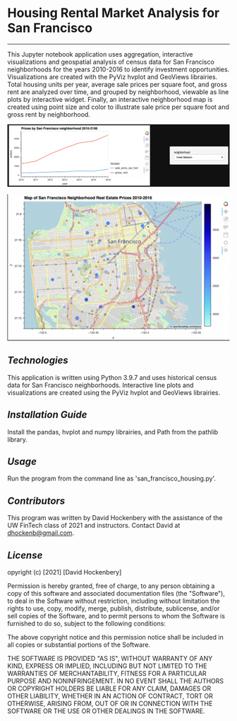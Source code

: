 # Housing Rental Market Analysis for San Francisco

---

This Jupyter notebook application uses aggregation, interactive visualizations and geospatial analysis of census data for San Francisco neighborhoods for the years 2010-2016 to identify investment opportunities. Visualizations are created with the PyViz hvplot and GeoViews librairies. Total housing units per year, average sale prices per square foot, and gross rent are analyzed over time, and grouped by neighborhood, viewable as line plots by interactive widget. Finally, an interactive neighborhood map is created using point size and color to illustrate sale price per square foot and gross rent by neighborhood.

![Interactive line plot showing annual price per sq ft and gross rent with interactive widget to view data by neighborhood](interactive_line_plot.png)

![Interactive geospatial visualization showing price per sq ft and gross rent by neighborhood](interactive_visualization_map.png)

## *Technologies*
This application is written using Python 3.9.7 and uses historical census data for San Francisco neighborhoods. Interactive line plots and visualizations are created using the PyViz hvplot and GeoViews librairies.

## *Installation Guide*
Install the pandas, hvplot and numpy librairies, and Path from the pathlib library.

## *Usage*
Run the program from the command line as 'san_francisco_housing.py'.

## *Contributors*
This program was written by David Hockenbery with the assistance of the UW FinTech class of 2021 and instructors. Contact David at dhockenb@gmail.com.

## *License*
opyright (c) [2021] [David Hockenbery]

Permission is hereby granted, free of charge, to any person obtaining a copy
of this software and associated documentation files (the "Software"), to deal
in the Software without restriction, including without limitation the rights
to use, copy, modify, merge, publish, distribute, sublicense, and/or sell
copies of the Software, and to permit persons to whom the Software is
furnished to do so, subject to the following conditions:

The above copyright notice and this permission notice shall be included in all
copies or substantial portions of the Software.

THE SOFTWARE IS PROVIDED "AS IS", WITHOUT WARRANTY OF ANY KIND, EXPRESS OR
IMPLIED, INCLUDING BUT NOT LIMITED TO THE WARRANTIES OF MERCHANTABILITY,
FITNESS FOR A PARTICULAR PURPOSE AND NONINFRINGEMENT. IN NO EVENT SHALL THE
AUTHORS OR COPYRIGHT HOLDERS BE LIABLE FOR ANY CLAIM, DAMAGES OR OTHER
LIABILITY, WHETHER IN AN ACTION OF CONTRACT, TORT OR OTHERWISE, ARISING FROM,
OUT OF OR IN CONNECTION WITH THE SOFTWARE OR THE USE OR OTHER DEALINGS IN THE
SOFTWARE.